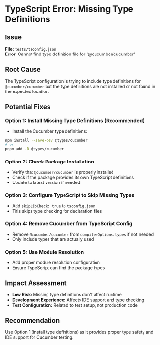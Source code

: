 # TypeScript Error: Missing Type Definitions

## Issue
**File:** `tests/tsconfig.json`  
**Error:** Cannot find type definition file for '@cucumber/cucumber'

## Root Cause
The TypeScript configuration is trying to include type definitions for `@cucumber/cucumber` but the type definitions are not installed or not found in the expected location.

## Potential Fixes

### Option 1: Install Missing Type Definitions (Recommended)
- Install the Cucumber type definitions:
```bash
npm install --save-dev @types/cucumber
# or
pnpm add -D @types/cucumber
```

### Option 2: Check Package Installation
- Verify that `@cucumber/cucumber` is properly installed
- Check if the package provides its own TypeScript definitions
- Update to latest version if needed

### Option 3: Configure TypeScript to Skip Missing Types
- Add `skipLibCheck: true` to `tsconfig.json`
- This skips type checking for declaration files

### Option 4: Remove Cucumber from TypeScript Config
- Remove `@cucumber/cucumber` from `compilerOptions.types` if not needed
- Only include types that are actually used

### Option 5: Use Module Resolution
- Add proper module resolution configuration
- Ensure TypeScript can find the package types

## Impact Assessment
- **Low Risk:** Missing type definitions don't affect runtime
- **Development Experience:** Affects IDE support and type checking
- **Test Configuration:** Related to test setup, not production code

## Recommendation
Use Option 1 (install type definitions) as it provides proper type safety and IDE support for Cucumber testing.
